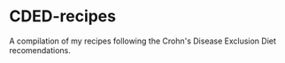 # CDED-recipes
A compilation of my recipes following the Crohn's Disease Exclusion Diet recomendations.  
